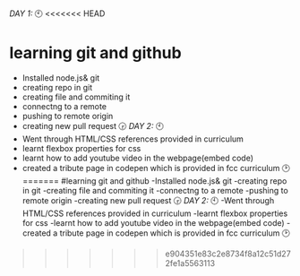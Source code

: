 *DAY 1:* 
:clock10:
<<<<<<< HEAD
# learning git and github
- Installed node.js& git
- creating repo in git
- creating file and commiting it
- connectng to a remote
- pushing to remote origin
- creating new pull request
:clock330:
*DAY 2:*
:clock10:
- Went through HTML/CSS references provided in curriculum
- learnt flexbox properties for css
- learnt how to add youtube video in the webpage(embed code)
- created a tribute page in codepen which is provided in fcc curriculum
:clock2:
=======
#learning git and github
-Installed node.js& git
-creating repo in git
-creating file and commiting it
-connectng to a remote
-pushing to remote origin
-creating new pull request
:clock330:
*DAY 2:*
:clock10:
-Went through HTML/CSS references provided in curriculum
-learnt flexbox properties for css
-learnt how to add youtube video in the webpage(embed code)
-created a tribute page in codepen which is provided in fcc curriculum
:clock2:
>>>>>>> e904351e83c2e8734f8a12c51d272fe1a5563113
